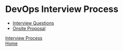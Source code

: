 # DevOps Interview Process
- [Interview Questions](interview_questions.md)
- [Onsite Proposal](devops-onsite.md)

[Interview Process](../README.md)<br/>
[Home](../../README.md)
